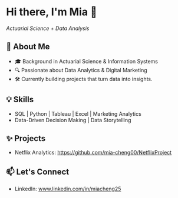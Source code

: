 # Hi there, I'm Mia 👋  
*Actuarial Science + Data Analysis*

## 🚀 About Me
- 🎓 Background in Actuarial Science & Information Systems
- 🔍 Passionate about Data Analytics & Digital Marketing
- 🛠 Currently building projects that turn data into insights.

## 💡 Skills
- SQL | Python | Tableau | Excel | Marketing Analytics
- Data-Driven Decision Making | Data Storytelling

## ✨ Projects
- Netflix Analytics: https://github.com/mia-cheng00/NetflixProject

## 📫 Let's Connect
- LinkedIn: www.linkedin.com/in/miacheng25


